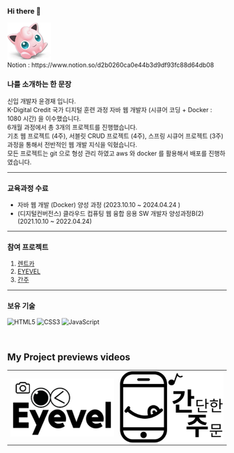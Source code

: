 ### Hi there 👋

<img align="center" src="https://github.com/kyungjae-Y/kyungjae-Y/blob/main/upload/profile.png?raw=true" width="100"/>
<br>
Notion : https://www.notion.so/d2b0260ca0e44b3d9df93fc88d64db08

### 나를 소개하는 한 문장 
신입 개발자 윤경재 입니다. <br>
K-Digital Credit 국가 디지털 훈련 과정 자바 웹 개발자 (시큐어 코딩 + Docker : 1080 시간) 을 이수했습니다. <br>
6개월 과정에서 총 3개의 프로젝트를 진행했습니다. <br>
기초 웹 프로젝트 (4주), 서블릿 CRUD 프로젝트 (4주), 스프링 시큐어 프로젝트 (3주) 과정을 통해서 전반적인 웹 개발 지식을 익혔습니다. <br>
모든 프로젝트는 git 으로 형성 관리 하였고 aws 와 docker 를 활용해서 배포를 진행하였습니다.

--- 

### 교육과정 수료 
* 자바 웹 개발 (Docker) 양성 과정 (2023.10.10 ~ 2024.04.24 )
* (디지털컨버전스) 클라우드 컵퓨팅 웹 융합 응용 SW 개발자 양성과정B(2) (2021.10.10 ~ 2022.04.24)

---

### 참여 프로젝트 
1. [렌트카](https://github.com/kyungjae-Y/YKJ_RentCar)
2. [EYEVEL](http://eyevel.org/EYEVEL/main.do)
3. [간주](http://ganju.pe.kr:8081/)

---

### 보유 기술 

![HTML5](https://img.shields.io/badge/-HTML5-F05032?style=for-the-badge&logo=html5&logoColor=ffffff)
![CSS3](https://img.shields.io/badge/-CSS3-007ACC?style=for-the-badge&logo=css3)
![JavaScript](https://img.shields.io/badge/-JavaScript-%23F7DF1C?style=for-the-badge&logo=javascript&logoColor=000000&labelColor=%23F7DF1C&color=%23FFCE5A)

<br>

<h2>My Project previews videos</h2>
<table>
  <tbody>
    <tr>
      <td>
      <a href="https://youtu.be/IdmUKr8JPSs" title="EYEVEL">
          <img align="center" src="https://github.com/kyungjae-Y/kyungjae-Y/blob/main/upload/EYEVEL.png?raw=true" width="300px" >
        </a>
      </td>
      <td>
       <a href="https://youtu.be/QlO0mMiI63U" title="간주">
          <img align="center" src="https://github.com/kyungjae-Y/kyungjae-Y/blob/main/upload/ganju.svg?raw=true" width="300px" >
        </a>
      </td>
    </tr>
  </tbody>
</table>

<br/>
<br/>
